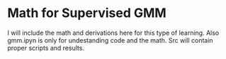 # Math for Supervised GMM
I will include the math and derivations here for this type of learning.
Also gmm.ipyn is only for undestanding code and the math. Src will contain proper scripts and results.